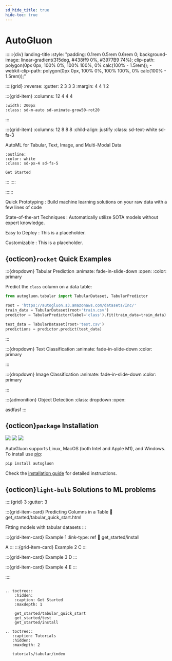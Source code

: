 ```yaml
---
sd_hide_title: true
hide-toc: true
---
```


# AutoGluon

::::::{div} landing-title
:style: "padding: 0.1rem 0.5rem 0.6rem 0; background-image: linear-gradient(315deg, #438ff9 0%, #3977B9 74%); clip-path: polygon(0px 0px, 100% 0%, 100% 100%, 0% calc(100% - 1.5rem)); -webkit-clip-path: polygon(0px 0px, 100% 0%, 100% 100%, 0% calc(100% - 1.5rem));"

::::{grid}
:reverse:
:gutter: 2 3 3 3
:margin: 4 4 1 2

:::{grid-item}
:columns: 12 4 4 4

```{image} ./_static/autogluon-s.png
:width: 200px
:class: sd-m-auto sd-animate-grow50-rot20
```
:::

:::{grid-item}
:columns: 12 8 8 8
:child-align: justify
:class: sd-text-white sd-fs-3

AutoML for Tabular, Text, Image, and Multi-Modal Data

```{button-link} get_started/tabular_quick_start.html
:outline:
:color: white
:class: sd-px-4 sd-fs-5

Get Started
```

:::
::::

::::::

Quick Prototyping 
: Build machine learning solutions on your raw data with a few lines of code

State-of-the-art Techniques
: Automatically utilize SOTA models without expert knowledge.

Easy to Deploy
: This is a placeholder.

Customizable
: This is a placeholder.

## {octicon}`rocket` Quick Examples

:::{dropdown} Tabular Prediction
:animate: fade-in-slide-down
:open:
:color: primary

Predict the `class` column on a data table:

```python
from autogluon.tabular import TabularDataset, TabularPredictor

root = 'https://autogluon.s3.amazonaws.com/datasets/Inc/'
train_data = TabularDataset(root+'train.csv')
predictor = TabularPredictor(label='class').fit(train_data=train_data)

test_data = TabularDataset(root+'test.csv')
predictions = predictor.predict(test_data)

```
:::


:::{dropdown} Text Classification
:animate: fade-in-slide-down
:color: primary

:::

:::{dropdown} Image Classification
:animate: fade-in-slide-down
:color: primary

:::


:::{admonition} Object Detection
:class: dropdown
:open:

asdfasf
:::

## {octicon}`package` Installation

![](https://img.shields.io/pypi/pyversions/autogluon)
![](https://img.shields.io/pypi/v/autogluon.svg)
![](https://img.shields.io/pypi/dm/autogluon)

AutoGluon supports Linux, MacOS (both Intel and Apple M1), and Windows. 
To install use [pip](https://pip.pypa.io/en/stable/installation/):

```bash
pip install autogluon
```

Check the [installation guide](get_started/install.md) for detailed instructions. 


## {octicon}`light-bulb` Solutions to ML problems

::::{grid} 3
:gutter: 3

:::{grid-item-card}  Predicting Columns in a Table
:link: get_started/tabular_quick_start.html

Fitting models with tabular datasets
:::

:::{grid-item-card}  Example 1
:link-type: ref
:link: get_started/install

A
:::
:::{grid-item-card}  Example 2
C
:::

:::{grid-item-card}  Example 3
D
:::

:::{grid-item-card}  Example 4
E
:::

::::



```{eval-rst}

.. toctree::
    :hidden:
    :caption: Get Started
    :maxdepth: 1

    get_started/tabular_quick_start
    get_started/test
    get_started/install

.. toctree::
   :caption: Tutorials
   :hidden:
   :maxdepth: 2
   
   tutorials/tabular/index

```
